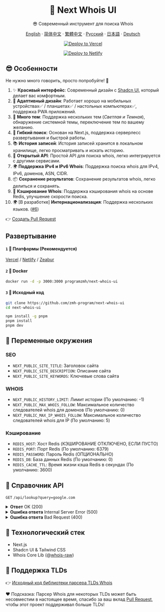 <div align="center">

# 🧪 Next Whois UI

😎 Современный инструмент для поиска Whois

[English](README.md) · [简体中文](README_CN.md) · [繁體中文](README_TW.md) · [Русский](README_RU.md) · [日本語](README_JP.md) · [Deutsch](README_DE.md)

[![Deploy to Vercel](https://vercel.com/button)](https://vercel.com/import/project?template=https://github.com/zmh-program/next-whois-ui)

[![Deploy to Netlify](https://www.netlify.com/img/deploy/button.svg)](https://app.netlify.com/start/deploy?repository=https://github.com/zmh-program/next-whois-ui)

</div>

## 😎 Особенности

Не нужно много говорить, просто попробуйте! 🥳

1. ✨ **Красивый интерфейс**: Современный дизайн с [Shadcn UI](https://ui.shadcn.com), который делает вас комфортным.
2. 📱 **Адаптивный дизайн**: Работает хорошо на мобильных устройствах✅ / планшетах✅ / настольных компьютерах✅, поддержка PWA приложений.
3. 🌈 **Много тем**: Поддержка нескольких тем (*Светлая и Темная*), обнаружение системной темы, переключение тем по вашему желанию.
4. 🚀 **Гибкий поиск**: Основан на Next.js, поддержка серверлесс развертывания и быстрой работы.
5. 📚 **История записей**: История записей хранится в локальном хранилище, легко просматривать и искать историю.
6. 📡 **Открытый API**: Простой API для поиска whois, легко интегрируется с другими сервисами.
7. 🌍 **Поддержка IPv4 и IPv6 Whois**: Поддержка поиска whois для IPv4, IPv6, доменов, ASN, CIDR.
8. 📦 **Сохранение результатов**: Сохранение результатов whois, легко делиться и сохранять.
9. 📡 **Кэширование Whois**: Поддержка кэширования whois на основе Redis, улучшение скорости поиска.
10. 🌍 [В разработке] **Интернационализация**: Поддержка нескольких языков. ([#6](https://github.com/zmh-program/next-whois-ui/issues/6))

👉 [Создать Pull Request](https://github.com/zmh-program/next-whois-ui/pulls)

## Развертывание

#### `1` 🚀 Платформы (Рекомендуется)

[Vercel](https://vercel.com/import/project?template=https://github.com/zmh-program/next-whois-ui) / [Netlify](https://app.netlify.com/start/deploy?repository=https://github.com/zmh-program/next-whois-ui) / [Zeabur](https://zeabur.com/templates/UHCCCT)

#### `2` 🐳 Docker

```bash
docker run -d -p 3000:3000 programzmh/next-whois-ui
```

#### `3` 🔨 Исходный код

```bash
git clone https://github.com/zmh-program/next-whois-ui
cd next-whois-ui

npm install -g pnpm
pnpm install
pnpm dev
```

## 📏 Переменные окружения

### SEO

- `NEXT_PUBLIC_SITE_TITLE`: Заголовок сайта
- `NEXT_PUBLIC_SITE_DESCRIPTION`: Описание сайта
- `NEXT_PUBLIC_SITE_KEYWORDS`: Ключевые слова сайта

### WHOIS

- `NEXT_PUBLIC_HISTORY_LIMIT`: Лимит истории (По умолчанию: -1)
- `NEXT_PUBLIC_MAX_WHOIS_FOLLOW`: Максимальное количество следователей whois для доменов (По умолчанию: 0)
- `NEXT_PUBLIC_MAX_IP_WHOIS_FOLLOW`: Максимальное количество следователей whois для IP (По умолчанию: 5)

### Кэширование

- `REDIS_HOST`: Хост Redis (КЭШИРОВАНИЕ ОТКЛЮЧЕНО, ЕСЛИ ПУСТО)
- `REDIS_PORT`: Порт Redis (По умолчанию: 6379)
- `REDIS_PASSWORD`: Пароль Redis (ОПЦИОНАЛЬНО)
- `REDIS_DB`: База данных Redis (По умолчанию: 0)
- `REDIS_CACHE_TTL`: Время жизни кэша Redis в секундах (По умолчанию: 3600)

## 📝 Справочник API

`GET` `/api/lookup?query=google.com`

<details>
<summary><strong>Ответ</strong> OK (200)</summary>

```json
{
  "time": 1.547,
  "status": true,
  "cached": false,
  "result": {
    "domain": "GOOGLE.COM",
    "registrar": "MarkMonitor Inc.",
    "registrarURL": "http://www.markmonitor.com",
    "ianaId": "292",
    "whoisServer": "whois.markmonitor.com",
    "updatedDate": "2019-09-09T15:39:04.000Z",
    "creationDate": "1997-09-15T04:00:00.000Z",
    "expirationDate": "2028-09-14T04:00:00.000Z",
    "status": [
      {
        "status": "clientDeleteProhibited",
        "url": "https://icann.org/epp#clientDeleteProhibited"
      },
      {
        "status": "clientTransferProhibited",
        "url": "https://icann.org/epp#clientTransferProhibited"
      },
      {
        "status": "clientUpdateProhibited",
        "url": "https://icann.org/epp#clientUpdateProhibited"
      },
      {
        "status": "serverDeleteProhibited",
        "url": "https://icann.org/epp#serverDeleteProhibited"
      },
      {
        "status": "serverTransferProhibited",
        "url": "https://icann.org/epp#serverTransferProhibited"
      },
      {
        "status": "serverUpdateProhibited",
        "url": "https://icann.org/epp#serverUpdateProhibited"
      }
    ],
    "nameServers": [
      "NS1.GOOGLE.COM",
      "NS2.GOOGLE.COM",
      "NS3.GOOGLE.COM",
      "NS4.GOOGLE.COM"
    ],
    "registrantOrganization": "Unknown",
    "registrantProvince": "Unknown",
    "registrantCountry": "Unknown",
    "registrantPhone": "+1 2086851750",
    "registrantEmail": "Unknown",
    "rawWhoisContent": "..."
  }
}
```

</details>

<details>
<summary><strong>Ошибка ответа</strong> Internal Server Error (500)</summary>

```json
{
  "time": 0.609,
  "status": false,
  "error": "No match for domain google.notfound (e.g. domain is not registered)"
}
```

</details>

<details>
<summary><strong>Ошибка ответа</strong> Bad Request (400)</summary>

```json
{
  "time": -1,
  "status": false,
  "error": "Query is required"
}
```

</details>

## 🧠 Технологический стек

- Next.js
- Shadcn UI & Tailwind CSS
- Whois Core Lib (@[whois-raw](https://www.npmjs.com/package/whois-raw))

## 💪 Поддержка TLDs

👉 [Исходный код библиотеки парсера TLDs Whois](./src/lib/whois/lib.ts)

❤ Подсказка: Парсер Whois для некоторых TLDs может быть несовместим в настоящее время, спасибо за ваш вклад [Pull Request](https://github.com/zmh-program/next-whois-ui/pulls), чтобы этот проект поддерживал больше TLDs!
